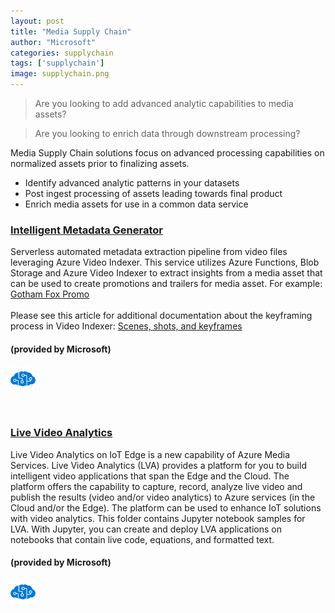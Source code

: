 ```yaml
---
layout: post
title: "Media Supply Chain"
author: "Microsoft"
categories: supplychain
tags: ['supplychain']
image: supplychain.png
---
```


>Are you looking to add advanced analytic capabilities to media assets?

>Are you looking to enrich data through downstream processing?

Media Supply Chain solutions focus on advanced processing capabilities on normalized assets prior to finalizing assets.
* Identify advanced analytic patterns in your datasets
* Post ingest processing of assets leading towards final product
* Enrich media assets for use in a common data service

<div class="mstitlebox">
<h3><a href="https://github.com/Boykai/azure-video-indexer-automated-pipeline.git">Intelligent Metadata Generator</a></h3>
</div>
<div class ="textbox">
Serverless automated metadata extraction pipeline from video files leveraging Azure Video Indexer. This service utilizes Azure Functions, Blob Storage and Azure Video Indexer to extract insights from a media asset that can be used to create promotions and trailers for media asset. For example: <a href="https://www.instagram.com/p/Bw0C6kgnJo6/">Gotham Fox Promo</a>
<br><br>
Please see this article for additional documentation about the keyframing process in Video Indexer: <a href="https://docs.microsoft.com/en-us/azure/media-services/video-indexer/scenes-shots-keyframes">Scenes, shots, and keyframes</a>
<br>
<h4>(provided by Microsoft)</h4>
</div>
<div class="bottombox"><img src="https://raw.githubusercontent.com/Azure/MediaEntertainment/gh-pages/_site/assets/img/cognitive.png" height="40" width="40" /></div>

<p>
<br>
<p>

<div class="mstitlebox">
<h3><a href="https://github.com/Azure/live-video-analytics/tree/master/utilities/video-analysis/notebooks">Live Video Analytics</a></h3>
</div>
<div class ="textbox">
Live Video Analytics on IoT Edge is a new capability of Azure Media Services. Live Video Analytics (LVA) provides a platform for you to build intelligent video applications that span the Edge and the Cloud. The platform offers the capability to capture, record, analyze live video and publish the results (video and/or video analytics) to Azure services (in the Cloud and/or the Edge). The platform can be used to enhance IoT solutions with video analytics. This folder contains Jupyter notebook samples for LVA. With Jupyter, you can create and deploy LVA applications on notebooks that contain live code, equations, and formatted text.
<br>
<h4>(provided by Microsoft)</h4>
</div>
<div class="bottombox"><img src="https://raw.githubusercontent.com/Azure/MediaEntertainment/gh-pages/_site/assets/img/cognitive.png" height="40" width="40" /></div>

<p>
<br>
<p>